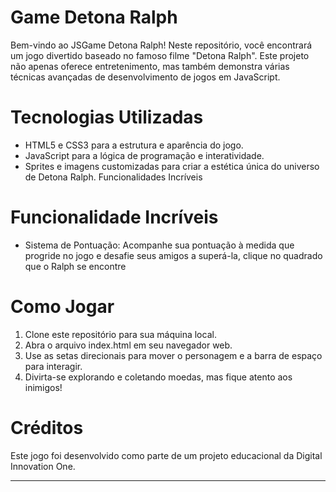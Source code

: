 # Game Detona Ralph
Bem-vindo ao JSGame Detona Ralph! Neste repositório, você encontrará um jogo divertido baseado no famoso filme "Detona Ralph". Este projeto não apenas oferece entretenimento, mas também demonstra várias técnicas avançadas de desenvolvimento de jogos em JavaScript.
# Tecnologias Utilizadas
* HTML5 e CSS3 para a estrutura e aparência do jogo.
* JavaScript para a lógica de programação e interatividade.
* Sprites e imagens customizadas para criar a estética única do universo de Detona Ralph.
Funcionalidades Incríveis
# Funcionalidade Incríveis
* Sistema de Pontuação: Acompanhe sua pontuação à medida que progride no jogo e desafie seus amigos a superá-la, clique no quadrado que o Ralph se encontre
# Como Jogar
1. Clone este repositório para sua máquina local.
2. Abra o arquivo index.html em seu navegador web.
3. Use as setas direcionais para mover o personagem e a barra de espaço para interagir.
4. Divirta-se explorando e coletando moedas, mas fique atento aos inimigos!
# Créditos
Este jogo foi desenvolvido como parte de um projeto educacional da Digital Innovation One.
_____________________________________________________________________________________________________________________________


